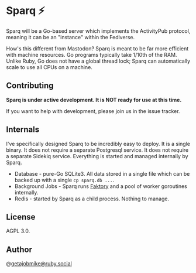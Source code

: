 # Sparq ⚡️

Sparq will be a Go-based server which implements the ActivityPub protocol, meaning it can be an "instance" within the Fediverse.

How's this different from Mastodon? Sparq is meant to be far more efficient with machine resources. Go programs typically take 1/10th of the RAM. Unlike Ruby, Go does not have a global thread lock; Sparq can automatically scale to use all CPUs on a machine.

## Contributing

**Sparq is under active development. It is NOT ready for use at this time.**

If you want to help with development, please join us in the issue tracker.

## Internals

I've specifically designed Sparq to be incredibly easy to deploy. It is a single binary. It does not require a separate Postgresql service. It does not require a separate Sidekiq service. Everything is started and managed internally by Sparq.

* Database - pure-Go SQLite3. All data stored in a single file which can be backed up with a single `cp sparq.db ...`.
* Background Jobs - Sparq runs [Faktory](https://github.com/contribsys/faktory) and a pool of worker goroutines internally.
* Redis - started by Sparq as a child process. Nothing to manage.

## License

AGPL 3.0.

## Author

@getajobmike@ruby.social
